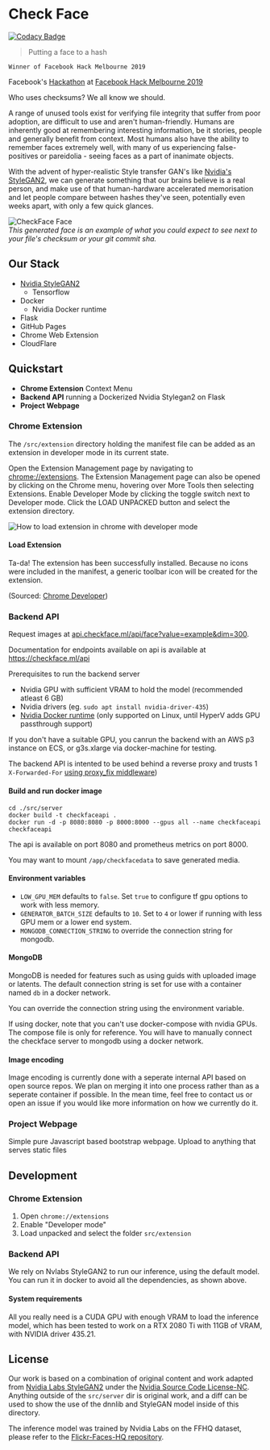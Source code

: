 # Check Face

[![Codacy Badge](https://api.codacy.com/project/badge/Grade/cfdfc39a457c4a68a1fce72b3f357a86)](https://app.codacy.com/app/cdilga/checkface?utm_source=github.com&utm_medium=referral&utm_content=check-face/checkface&utm_campaign=Badge_Grade_Dashboard)

 > Putting a face to a hash

`Winner of Facebook Hack Melbourne 2019`


Facebook's [Hackathon](https://www.facebook.com/hackathon/) at [Facebook Hack Melbourne 2019](https://www.facebook.com/events/408587233300017/)

Who uses checksums? We all know we should.

A range of unused tools exist for verifying file integrity that suffer from poor adoption, are difficult to use and aren't human-friendly.
Humans are inherently good at remembering interesting information, be it stories, people and generally benefit from context. Most humans also have the ability to remember faces extremely well, with many of us experiencing false-positives or pareidolia - seeing faces as a part of inanimate objects.

With the advent of hyper-realistic Style transfer GAN's like [Nvidia's StyleGAN2](https://github.com/NVlabs/stylegan2), we can generate something that our brains believe is a real person, and make use of that human-hardware accelerated memorisation and let people compare between hashes they've seen, potentially even weeks apart, with only a few quick glances.


![CheckFace Face](/docs/assets/images/face.jpg)  
*This generated face is an example of what you could expect to see next to your file's checksum or your git commit sha.*

## Our Stack
   - [Nvidia StyleGAN2](https://github.com/NVlabs/stylegan2)
     - Tensorflow
   - Docker
     - Nvidia Docker runtime
   - Flask
   - GitHub Pages
   - Chrome Web Extension
   - CloudFlare


## Quickstart

 - **Chrome Extension** Context Menu
 - **Backend API** running a Dockerized Nvidia Stylegan2 on Flask
 - **Project Webpage**

### Chrome Extension

The `/src/extension` directory holding the manifest file can be added as an extension in developer mode in its current state.

Open the Extension Management page by navigating to [chrome://extensions](chrome://extensions).
The Extension Management page can also be opened by clicking on the Chrome menu, hovering over More Tools then selecting Extensions.
Enable Developer Mode by clicking the toggle switch next to Developer mode.
Click the LOAD UNPACKED button and select the extension directory.

![How to load extension in chrome with developer mode](https://developer.chrome.com/static/images/get_started/load_extension.png)


#### Load Extension

Ta-da! The extension has been successfully installed. Because no icons were included in the manifest, a generic toolbar icon will be created for the extension.

(Sourced: [Chrome Developer](https://developer.chrome.com/extensions/getstarted))

### Backend API

Request images at [api.checkface.ml/api/face?value=example&dim=300](https://api.checkface.ml/api/face?value=example&dim=300).

Documentation for endpoints available on api is available at https://checkface.ml/api

Prerequisites to run the backend server

  - Nvidia GPU with sufficient VRAM to hold the model (recommended atleast 6 GB)
  - Nvidia drivers (eg. `sudo apt install nvidia-driver-435`)
  - [Nvidia Docker runtime](https://github.com/NVIDIA/nvidia-docker) (only supported on Linux, until HyperV adds GPU passthrough support)

If you don't have a suitable GPU, you canrun the backend with an AWS p3 instance on ECS, or g3s.xlarge via docker-machine for testing.

The backend API is intented to be used behind a reverse proxy and trusts 1 `X-Forwarded-For` [using proxy_fix middleware](https://werkzeug.palletsprojects.com/en/1.0.x/middleware/proxy_fix/))

#### Build and run docker image
```console
cd ./src/server
docker build -t checkfaceapi .
docker run -d -p 8080:8080 -p 8000:8000 --gpus all --name checkfaceapi checkfaceapi
```

The api is available on port 8080 and prometheus metrics on port 8000.

You may want to mount `/app/checkfacedata` to save generated media.
#### Environment variables

 - `LOW_GPU_MEM` defaults to `false`. Set `true` to configure tf gpu options to work with less memory.
 - `GENERATOR_BATCH_SIZE` defaults to `10`. Set to `4` or lower if running with less GPU mem or a lower end system.
 - `MONGODB_CONNECTION_STRING` to override the connection string for mongodb.

#### MongoDB
MongoDB is needed for features such as using guids with uploaded image or latents. The default connection string is set for use with a container named `db` in a docker network.

You can override the connection string using the environment variable.

If using docker, note that you can't use docker-compose with nvidia GPUs. The compose file is only for reference. You will have to manually connect the checkface server to mongodb using a docker network.

#### Image encoding
Image encoding is currently done with a seperate internal API based on open source repos. We plan on merging it into one process rather than as a seperate container if possible. In the mean time, feel free to contact us or open an issue if you would like more information on how we currently do it.

### Project Webpage

Simple pure Javascript based bootstrap webpage. Upload to anything that serves static files

## Development

### Chrome Extension

1. Open `chrome://extensions`
2. Enable "Developer mode"
3. Load unpacked and select the folder `src/extension`

### Backend API

We rely on Nvlabs StyleGAN2 to run our inference, using the default model.
You can run it in docker to avoid all the dependencies, as shown above.

#### System requirements

All you really need is a CUDA GPU with enough VRAM to load the inference model, which has been tested to work on a RTX 2080 Ti with 11GB of VRAM, with NVIDIA driver 435.21.

## License

Our work is based on a combination of original content and work adapted from [Nvidia Labs StyleGAN2](https://github.com/NVlabs/stylegan2) under the [Nvidia Source Code License-NC](https://github.com/NVlabs/stylegan2/blob/master/LICENSE.txt). Anything outside of the `src/server` dir is original work, and a diff can be used to show the use of the dnnlib and StyleGAN model inside of this directory.

The inference model was trained by Nvidia Labs on the FFHQ dataset, please refer to the [Flickr-Faces-HQ repository](http://stylegan.xyz/ffhq).
